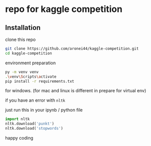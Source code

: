 # repo for kaggle competition

## Installation

clone this repo
```bash
git clone https://github.com/aronei44/kaggle-competition.git
cd kaggle-competition
```

environment preparation
```bash
py -m venv venv
.\venv\Scripts\activate
pip install -r requirements.txt
```
for windows. (for mac and linux is different in prepare for virtual env)

if you have an error with `nltk`

just run this in your ipynb / python file

```py
import nltk
nltk.download('punkt')
nltk.download('stopwords')
```

happy coding
